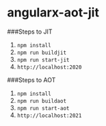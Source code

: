 # angularx-aot-jit

###Steps to JIT
 1. `npm install`
 1. `npm run buildjit`
 1. `npm run start-jit`
 1. `http://localhost:2020`


###Steps to AOT
 1. `npm install`
 1. `npm run buildaot`
 1. `npm run start-aot`
 1. `http://localhost:2021`


